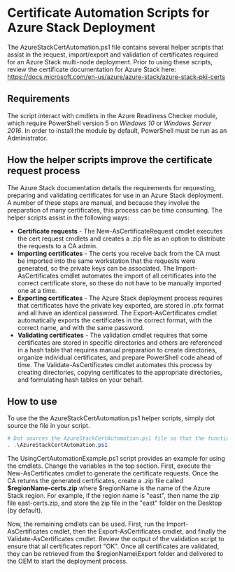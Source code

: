 # Certificate Automation Scripts for Azure Stack Deployment
The AzureStackCertAutomation.ps1 file contains several helper scripts that assist in the request, import/export and validation of certificates required for an Azure Stack multi-node deployment. Prior to using these scripts, review the certificate documentation for Azure Stack here: https://docs.microsoft.com/en-us/azure/azure-stack/azure-stack-pki-certs

## Requirements
The script interact with cmdlets in the Azure Readiness Checker module, which require PowerShell version 5 on *Windows 10* or *Windows Server 2016*. In order to install the module by default, PowerShell must be run as an Administrator.

## How the helper scripts improve the certificate request process
The Azure Stack documentation details the requirements for requesting, preparing and validating certificates for use in an Azure Stack deployment. A number of these steps are manual, and because they involve the preparation of many certificates, this process can be time consuming. The helper scripts assist in the following ways:
* __Certificate requests__ - The New-AsCertificateRequest cmdlet executes the cert request cmdlets and creates a .zip file as an option to distribute the requests to a CA admin.
* __Importing certificates__ - The certs you receive back from the CA must be imported into the same workstation that the requests were generated, so the private keys can be associated. The Import-AsCertificates cmdlet automates the import of all certificates into the correct certificate store, so these do not have to be manually imported one at a time.
* __Exporting certificates__ - The Azure Stack deployment process requires that certificates have the private key exported, are stored in .pfx format and all have an identical password. The Export-AsCertificates cmdlet automatically exports the certificates in the correct format, with the correct name, and with the same password.
* __Validating certificates__ - The validation cmdlet requires that some certificates are stored in specific directories and others are referenced in a hash table that requires manual preparation to create directories, organize individual certificates, and prepare PowerShell code ahead of time. The Validate-AsCertificates cmdlet automates this process by creating directories, copying certificates to the appropriate directories, and formulating hash tables on your behalf.

## How to use
To use the the AzureStackCertAutomation.ps1 helper scripts, simply dot source the file in your script.

```powershell
# Dot sources the AzureStackCertAutomation.ps1 file so that the functions can be used
. .\AzureStackCertAutomation.ps1
```
The UsingCertAutomationExample.ps1 script provides an example for using the cmdlets. Change the variables in the top section.
First, execute the New-AsCertificates cmdlet to generate the certificate requests. Once the CA returns the generated certificates,
create a .zip file called __$regionName-certs.zip__ where $regionName is the name of the Azure Stack region. For example, if the
region name is "east", then name the zip file east-certs.zip, and store the zip file in the "east" folder on the Desktop (by default).

Now, the remaining cmdlets can be used. First, run the Import-AsCertificates cmdlet, then the Export-AsCertificates cmdlet, and finally
the Validate-AsCertificates cmdlet. Review the output of the validation script to ensure that all certificates report "OK". Once
all certificates are validated, they can be retrieved from the $regionName\Export folder and delivered to the OEM to start the deployment process.
